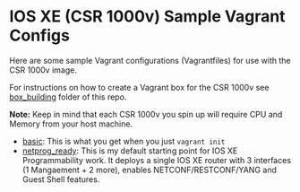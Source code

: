 # IOS XE (CSR 1000v) Sample Vagrant Configs

Here are some sample Vagrant configurations (Vagrantfiles) for use with the CSR 1000v image.  

For instructions on how to create a Vagrant box for the CSR 1000v see [box_building](../../box_building) folder of this repo.

**Note:**  Keep in mind that each CSR 1000v you spin up will require CPU and Memory from your host machine.  

* [basic](basic): This is what you get when you just `vagrant init`
* [netprog_ready](netprog_ready): This is my default starting point for IOS XE Programmability work.  It deploys a single IOS XE router with 3 interfaces (1 Mangaement + 2 more), enables NETCONF/RESTCONF/YANG and Guest Shell features.  
